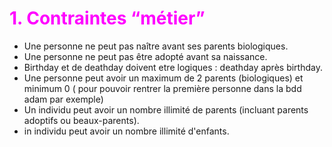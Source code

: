 # <span style="color:fuchsia;">1. Contraintes “métier”</span>

- Une personne ne peut pas naître avant ses parents biologiques.
- Une personne ne peut pas être adopté avant sa naissance.
- Birthday et de deathday doivent etre logiques : deathday après birthday.
- Une personne peut avoir un maximum de 2 parents (biologiques) et minimum 0 ( pour pouvoir rentrer la première personne dans la bdd adam par exemple)
- Un individu peut avoir un nombre illimité de parents (incluant parents adoptifs ou beaux-parents).
- in individu peut avoir un nombre illimité d'enfants.
